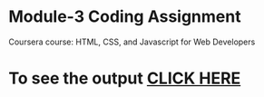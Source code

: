 

# Module-3 Coding Assignment

Coursera course: HTML, CSS, and Javascript for Web Developers

# To see the output [CLICK HERE](https://tobi-ik.github.io/Solutions-HTML-CSS-Javascript/Assignments/module-3/)

